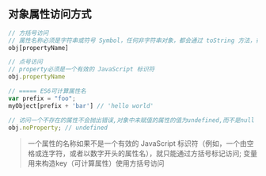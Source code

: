 

## 对象属性访问方式
```js
// 方括号访问
// 属性名称必须是字符串或符号 Symbol，任何非字符串对象，都会通过 toString 方法，被转换成一个字符串
obj[propertyName]

// 点号访问
// property必须是一个有效的 JavaScript 标识符
obj.propertyName

// ===== ES6可计算属性名
var prefix = "foo";
myObject[prefix + 'bar'] // 'hello world'

// 访问一个不存在的属性不会抛出错误,对象中未赋值的属性的值为undefined,而不是null
obj.noProperty; // undefined
```
> 一个属性的名称如果不是一个有效的 JavaScript 标识符（例如，一个由空格或连字符，或者以数字开头的属性名），就只能通过方括号标记访问; 变量用来构造key（可计算属性）使用方括号访问

